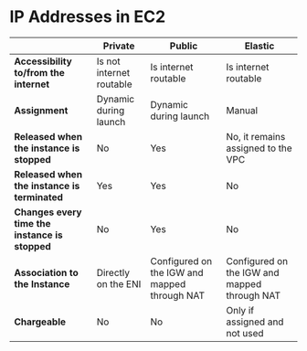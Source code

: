 # IP Addresses in EC2

|                                                | **Private**              | **Public**                                   | **Elastic**                                  |
| ---------------------------------------------- | ------------------------ | -------------------------------------------- | -------------------------------------------- |
| **Accessibility to/from the internet**         | Is not internet routable | Is internet routable                         | Is internet routable                         |
| **Assignment**                                 | Dynamic during launch    | Dynamic during launch                        | Manual                                       |
| **Released when the instance is stopped**      | No                       | Yes                                          | No, it remains assigned to the VPC           |
| **Released when the instance is terminated**   | Yes                      | Yes                                          | No                                           |
| **Changes every time the instance is stopped** | No                       | Yes                                          | No                                           |
| **Association to the Instance**                | Directly on the ENI      | Configured on the IGW and mapped through NAT | Configured on the IGW and mapped through NAT |
| **Chargeable**                                 | No                       | No                                           | Only if assigned and not used                |
